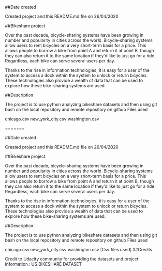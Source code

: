
##Date created

Created project and this README.md file on 26/04/2020


##Bikeshare project

Over the past decade, bicycle-sharing systems have been growing in number and popularity in cities across the world. Bicycle-sharing systems allow users to rent bicycles on a very short-term basis for a price. This allows people to borrow a bike from point A and return it at point B, though they can also return it to the same location if they'd like to just go for a ride. Regardless, each bike can serve several users per day.

Thanks to the rise in information technologies, it is easy for a user of the system to access a dock within the system to unlock or return bicycles. These technologies also provide a wealth of data that can be used to explore how these bike-sharing systems are used.


##Description

The project is to use python analyzing bikeshare datasets and then using git bash on the local repository and remote repository on github
Files used

chicago.csv new_york_city.csv washington.csv

=======


##Date created

Created project and this README.md file on 26/04/2020

##Bikeshare project

Over the past decade, bicycle-sharing systems have been growing in number and popularity in cities across the world. Bicycle-sharing systems allow users to rent bicycles on a very short-term basis for a price. This allows people to borrow a bike from point A and return it at point B, though they can also return it to the same location if they'd like to just go for a ride. Regardless, each bike can serve several users per day.

Thanks to the rise in information technologies, it is easy for a user of the system to access a dock within the system to unlock or return bicycles. These technologies also provide a wealth of data that can be used to explore how these bike-sharing systems are used.

##Description

The project is to use python analyzing bikeshare datasets and then using git bash on the local repository and remote repository on github Files used

chicago.csv new_york_city.csv washington.csv  (Csv files used)
##Credits

Credit to Udacity community for providing the datasets and project information : US BIKESHARE DATASET



